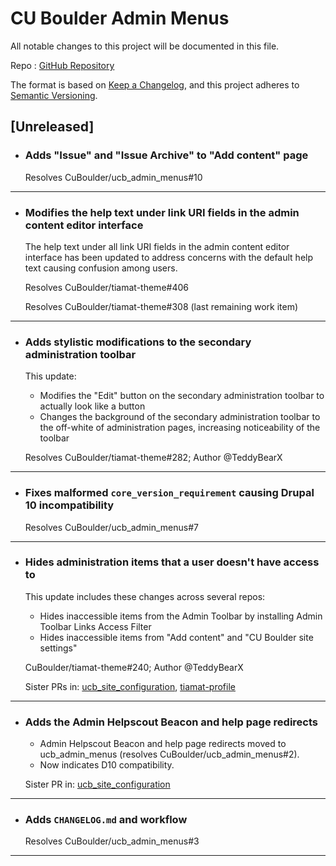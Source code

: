 # CU Boulder Admin Menus

All notable changes to this project will be documented in this file.

Repo : [GitHub Repository](https://github.com/CuBoulder/ucb_admin_menus)

The format is based on [Keep a Changelog](https://keepachangelog.com/en/1.0.0/),
and this project adheres to [Semantic Versioning](https://semver.org/spec/v2.0.0.html).

## [Unreleased]

- ### Adds "Issue" and "Issue Archive" to "Add content" page
  Resolves CuBoulder/ucb_admin_menus#10
---

- ### Modifies the help text under link URI fields in the admin content editor interface
  The help text under all link URI fields in the admin content editor interface has been updated to address concerns with the default help text causing confusion among users.
  
  Resolves CuBoulder/tiamat-theme#406
  
  Resolves CuBoulder/tiamat-theme#308 (last remaining work item)
---

- ### Adds stylistic modifications to the secondary administration toolbar
  This update:
  - Modifies the "Edit" button on the secondary administration toolbar to actually look like a button
  - Changes the background of the secondary administration toolbar to the off-white of administration pages, increasing noticeability of the toolbar
  
  Resolves CuBoulder/tiamat-theme#282; Author @TeddyBearX 
---

- ### Fixes malformed `core_version_requirement` causing Drupal 10 incompatibility
  Resolves CuBoulder/ucb_admin_menus#7
---

- ### Hides administration items that a user doesn't have access to
  This update includes these changes across several repos:
  - Hides inaccessible items from the Admin Toolbar by installing Admin Toolbar Links Access Filter
  - Hides inaccessible items from "Add content" and "CU Boulder site settings"
  
  CuBoulder/tiamat-theme#240; Author @TeddyBearX
  
  Sister PRs in: [ucb_site_configuration](https://github.com/CuBoulder/ucb_site_configuration/pull/18), [tiamat-profile](https://github.com/CuBoulder/tiamat-profile/pull/32)
---

- ### Adds the Admin Helpscout Beacon and help page redirects
  - Admin Helpscout Beacon and help page redirects moved to ucb_admin_menus (resolves CuBoulder/ucb_admin_menus#2).
  - Now indicates D10 compatibility.
  
  Sister PR in: [ucb_site_configuration](https://github.com/CuBoulder/ucb_site_configuration/pull/17)
---

- ### Adds `CHANGELOG.md` and workflow
  Resolves CuBoulder/ucb_admin_menus#3
---
